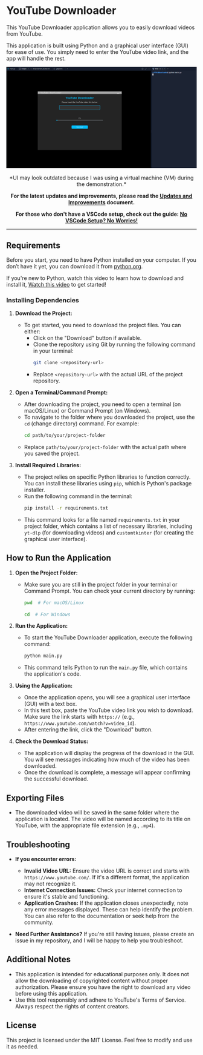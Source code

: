 # YouTube Downloader

This YouTube Downloader application allows you to easily download videos from YouTube.

This application is built using Python and a graphical user interface (GUI) for ease of use. You simply need to enter the YouTube video link, and the app will handle the rest.

![YouTube Downloader GUI](screenshots/Screengrap_v1.1.PNG)
<p align="center">
*UI may look outdated because I was using a virtual machine (VM) during the demonstration.*
</p>

<p align="center">
<strong>For the latest updates and improvements, please read the <a href="Updates_and_Improvements.md">Updates and Improvements</a> document.</strong>
</p>

<p align="center">
  <strong>For those who don't have a VSCode setup, check out the guide: <a href="No_VSCode_Setup_No_Worries.md">No VSCode Setup? No Worries!</a></strong>
</p>

---

## Requirements

Before you start, you need to have Python installed on your computer. If you don’t have it yet, you can download it from [python.org](https://www.python.org/downloads/).

If you're new to Python, watch this video to learn how to download and install it, [Watch this video](https://www.youtube.com/watch?v=nU2Egc3Zx3Q) to get started!


### Installing Dependencies

1. **Download the Project:**
   - To get started, you need to download the project files. You can either:
     - Click on the "Download" button if available.
     - Clone the repository using Git by running the following command in your terminal:
       ```bash
       git clone <repository-url>
       ```
     - Replace `<repository-url>` with the actual URL of the project repository.

2. **Open a Terminal/Command Prompt:**
   - After downloading the project, you need to open a terminal (on macOS/Linux) or Command Prompt (on Windows).
   - To navigate to the folder where you downloaded the project, use the `cd` (change directory) command. For example:
     ```bash
     cd path/to/your/project-folder
     ```
   - Replace `path/to/your/project-folder` with the actual path where you saved the project.

3. **Install Required Libraries:**
   - The project relies on specific Python libraries to function correctly. You can install these libraries using `pip`, which is Python's package installer.
   - Run the following command in the terminal:
     ```bash
     pip install -r requirements.txt
     ```
   - This command looks for a file named `requirements.txt` in your project folder, which contains a list of necessary libraries, including `yt-dlp` (for downloading videos) and `customtkinter` (for creating the graphical user interface).

## How to Run the Application

1. **Open the Project Folder:**
   - Make sure you are still in the project folder in your terminal or Command Prompt. You can check your current directory by running:
     ```bash
     pwd  # For macOS/Linux
     ```
     ```bash
     cd  # For Windows
     ```

2. **Run the Application:**
   - To start the YouTube Downloader application, execute the following command:
     ```bash
     python main.py
     ```
   - This command tells Python to run the `main.py` file, which contains the application's code.

3. **Using the Application:**
   - Once the application opens, you will see a graphical user interface (GUI) with a text box.
   - In this text box, paste the YouTube video link you wish to download. Make sure the link starts with `https://` (e.g., `https://www.youtube.com/watch?v=video_id`).
   - After entering the link, click the "Download" button.

4. **Check the Download Status:**
   - The application will display the progress of the download in the GUI. You will see messages indicating how much of the video has been downloaded.
   - Once the download is complete, a message will appear confirming the successful download.

## Exporting Files

- The downloaded video will be saved in the same folder where the application is located. The video will be named according to its title on YouTube, with the appropriate file extension (e.g., `.mp4`).

## Troubleshooting

- **If you encounter errors:**
  - **Invalid Video URL:** Ensure the video URL is correct and starts with `https://www.youtube.com/`. If it's a different format, the application may not recognize it.
  - **Internet Connection Issues:** Check your internet connection to ensure it's stable and functioning.
  - **Application Crashes:** If the application closes unexpectedly, note any error messages displayed. These can help identify the problem. You can also refer to the documentation or seek help from the community.
  
- **Need Further Assistance?** If you're still having issues, please create an issue in my repository, and I will be happy to help you troubleshoot.



## Additional Notes

- This application is intended for educational purposes only. It does not allow the downloading of copyrighted content without proper authorization. Please ensure you have the right to download any video before using this application.
- Use this tool responsibly and adhere to YouTube's Terms of Service. Always respect the rights of content creators.

## License

This project is licensed under the MIT License. Feel free to modify and use it as needed.

